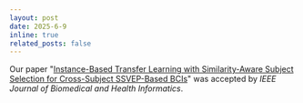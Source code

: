 ```yaml
---
layout: post
date: 2025-6-9
inline: true
related_posts: false
---
```


Our paper "<a href="https://doi.org/10.1109/JBHI.2025.3577813">Instance-Based Transfer Learning with Similarity-Aware Subject Selection for Cross-Subject SSVEP-Based BCIs</a>" was accepted by <i>IEEE Journal of Biomedical and Health Informatics</i>.
